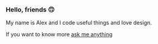 ### Hello, friends 🙃

My name is Alex and I code useful things and love design.

If you want to know more [ask me anything](mailto:alisaliso.com@gmail.com)
